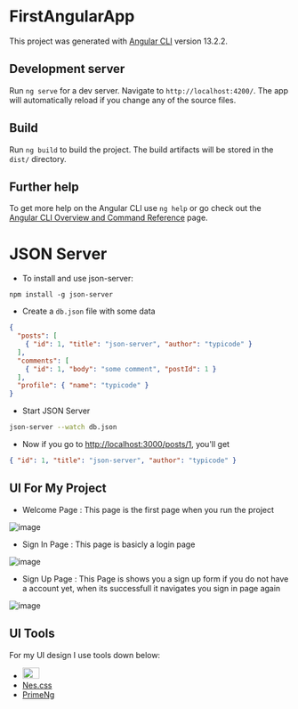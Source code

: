 # FirstAngularApp

This project was generated with [Angular CLI](https://github.com/angular/angular-cli) version 13.2.2.

## Development server

Run `ng serve` for a dev server. Navigate to `http://localhost:4200/`. The app will automatically reload if you change any of the source files.

## Build

Run `ng build` to build the project. The build artifacts will be stored in the `dist/` directory.

## Further help

To get more help on the Angular CLI use `ng help` or go check out the [Angular CLI Overview and Command Reference](https://angular.io/cli) page.

# JSON Server

- To install and use json-server:
```
npm install -g json-server
```

- Create a `db.json` file with some data

```json
{
  "posts": [
    { "id": 1, "title": "json-server", "author": "typicode" }
  ],
  "comments": [
    { "id": 1, "body": "some comment", "postId": 1 }
  ],
  "profile": { "name": "typicode" }
}
```

- Start JSON Server

```bash
json-server --watch db.json
```

- Now if you go to [http://localhost:3000/posts/1](http://localhost:3000/posts/1), you'll get

```json
{ "id": 1, "title": "json-server", "author": "typicode" }
```

## UI For My Project
- Welcome Page : This page is the first page when you run the project

![image](https://user-images.githubusercontent.com/51738775/157819537-c0faa276-3f59-4327-8e81-adbf65949106.png)

- Sign In Page : This page is basicly a login page

![image](https://user-images.githubusercontent.com/51738775/157820101-fff0fb8d-61c0-498c-bf01-e1039097cf44.png)

- Sign Up Page : This Page is shows you a sign up form if you do not have a account yet, when its successfull it navigates you sign in page again

![image](https://user-images.githubusercontent.com/51738775/157820590-a4b27a9c-6be6-4bd3-9c4c-343839b36844.png)

## UI Tools

For my UI design I use tools down below:


- <img src="https://user-images.githubusercontent.com/51738775/157821344-911342bb-b0be-4098-a714-68811c3cf510.png" width="30" height="20" > 
- [Nes.css](https://nostalgic-css.github.io/NES.css/)
- [PrimeNg](https://www.primefaces.org/primeng/#/)


